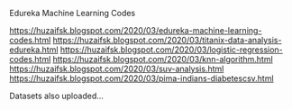 Edureka Machine Learning Codes


https://huzaifsk.blogspot.com/2020/03/edureka-machine-learning-codes.html
https://huzaifsk.blogspot.com/2020/03/titanix-data-analysis-edureka.html
https://huzaifsk.blogspot.com/2020/03/logistic-regression-codes.html
https://huzaifsk.blogspot.com/2020/03/knn-algorithm.html
https://huzaifsk.blogspot.com/2020/03/suv-analysis.html
https://huzaifsk.blogspot.com/2020/03/pima-indians-diabetescsv.html

Datasets also uploaded...
